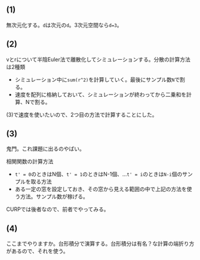 ## (1)

無次元化する。`d`は次元の`d`。3次元空間なら`d=3`。

## (2)

vとrについて半陰Euler法で離散化してシミュレーションする。分散の計算方法は2種類

- シミュレーション中に`sum(r^2)`を計算していく。最後にサンプル数`N`で割る。
- 速度を配列に格納しておいて、シミュレーションが終わってから二乗和を計算、Nで割る。

(3)で速度を使いたいので、2つ目の方法で計算することにした。

## (3)

鬼門。これ課題に出るのやばい。

相関関数の計算方法

- `t' = 0`のときはN個、`t' = 1`のときはN-1個、...`t' = i`のときは`N-i`個のサンプルを取る方法
- ある一定の窓を設定しておき、その窓から見える範囲の中で上記の方法を使う方法。サンプル数が稼げる。

CURPでは後者なので、前者でやってみる。

## (4)

ここまでやりますか。台形積分で演算する。台形積分は有名？な計算の端折り方があるので、それを使う。

